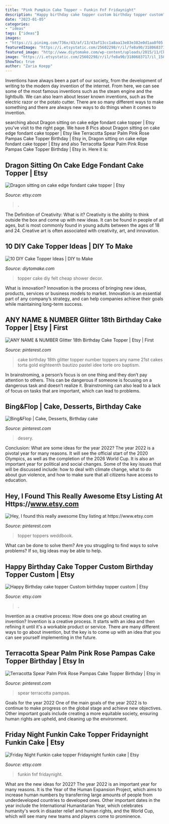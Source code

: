 ```yaml
---
title: "Pink Pumpkin Cake Topper ~ Funkin Fnf Fridaynight"
description: "Happy birthday cake topper custom birthday topper custom"
date: "2023-01-05"
categories:
- "ideas"
tags: ["ideas"]
images:
- "https://i.pinimg.com/736x/43/af/13/43af13cc1a8aa13e83e382e0d1aa8f05.jpg"
featuredImage: "https://i.etsystatic.com/25602298/r/il/fe8a90/3180683717/il_1588xN.3180683717_5d3s.jpg"
featured_image: "http://www.diytomake.com/wp-content/uploads/2015/11/Ckae-Topper-Felt.jpg"
image: "https://i.etsystatic.com/25602298/r/il/fe8a90/3180683717/il_1588xN.3180683717_5d3s.jpg"
ShowToc: true
author: "Zaria Koepp"
---
```



Inventions have always been a part of our society, from the development of writing to the modern day invention of the internet. From here, we can see some of the most famous inventions such as the steam engine and the lightbulb. We can also learn about lesser known inventions, such as the electric razor or the potato cutter. There are so many different ways to make something and there are always new ways to do things when it comes to invention.

	

		
searching about Dragon sitting on cake edge fondant cake topper | Etsy you've visit to the right page. We have 8 Pics about Dragon sitting on cake edge fondant cake topper | Etsy like Terracotta Spear Palm Pink Rose Pampas Cake Topper Birthday | Etsy in, Dragon sitting on cake edge fondant cake topper | Etsy and also Terracotta Spear Palm Pink Rose Pampas Cake Topper Birthday | Etsy in. Here it is:
		
    
## Dragon Sitting On Cake Edge Fondant Cake Topper | Etsy

<img loading=lazy src="https://i.etsystatic.com/9084715/r/il/136b84/1591213601/il_1588xN.1591213601_5cc8.jpg" onerror="this.onerror=null;this.src='https://tse1.mm.bing.net/th?id=OIP.cVYxiYR5YpnTtKHXEz5gwQHaJ3&amp;pid=15.1';" alt="Dragon sitting on cake edge fondant cake topper | Etsy">

_Source: etsy.com_

>. 

	

The Definition of Creativity: What is it?
Creativity is the ability to think outside the box and come up with new ideas. It can be found in people of all ages, but is most commonly found in young adults between the ages of 18 and 24. Creative art is often associated with creativity, art, and innovation.

    
## 10 DIY Cake Topper Ideas | DIY To Make

<img loading=lazy src="http://www.diytomake.com/wp-content/uploads/2015/11/Ckae-Topper-Felt.jpg" onerror="this.onerror=null;this.src='https://tse1.mm.bing.net/th?id=OIP.K3mwCwLJlZwzgahqPmQCXgHaLH&amp;pid=15.1';" alt="10 DIY Cake Topper Ideas | DIY to Make">

_Source: diytomake.com_

>topper cake diy felt cheap shower decor. 

	

What is innovation?
Innovation is the process of bringing new ideas, products, services or business models to market. Innovation is an essential part of any company’s strategy, and can help companies achieve their goals while maintaining long-term success.

    
## ANY NAME &amp; NUMBER Glitter 18th Birthday Cake Topper | Etsy | First

<img loading=lazy src="https://i.pinimg.com/736x/09/b5/07/09b507f4f98497b15d1eb855045f3085--th-birthday-cake-birthday-cake-toppers.jpg" onerror="this.onerror=null;this.src='https://tse3.mm.bing.net/th?id=OIP.L-Fs3Po-WbXDgzd68vYSFgHaJ4&amp;pid=15.1';" alt="ANY NAME &amp; NUMBER Glitter 18th Birthday Cake Topper | Etsy | First">

_Source: pinterest.com_

>cake birthday 18th glitter topper number toppers any name 21st cakes torta gold eighteenth bautizo pastel idee torte oro baptism. 

	

In brainstroming, a person’s focus is on one thing and they don’t pay attention to others. This can be dangerous if someone is focusing on a dangerous task and doesn’t realize it. Brainstroming can also lead to a lack of focus on tasks that are important, which can lead to problems.

    
## Bing&amp;Flop | Cake, Desserts, Birthday Cake

<img loading=lazy src="https://i.pinimg.com/736x/ad/6d/ca/ad6dcae474e7e1aefec2c12c3585143e.jpg" onerror="this.onerror=null;this.src='https://tse1.mm.bing.net/th?id=OIP.J6KSlYfZDGFssv6lWay3aQHaND&amp;pid=15.1';" alt="Bing&amp;Flop | Cake, Desserts, Birthday cake">

_Source: pinterest.com_

>desery. 

	

Conclusion: What are some ideas for the year 2022?
The year 2022 is a pivotal year for many reasons. It will see the official start of the 2020 Olympics, as well as the completion of the 2026 World Cup. It is also an important year for political and social changes. Some of the key issues that will be discussed include: how to deal with climate change, what to do about gun violence, and how to make sure that all citizens have access to education.

    
## Hey, I Found This Really Awesome Etsy Listing At Https://www.etsy.com

<img loading=lazy src="https://i.pinimg.com/736x/68/19/3f/68193feece7d5c683ce02bb25e55ade8.jpg" onerror="this.onerror=null;this.src='https://tse3.mm.bing.net/th?id=OIP._-9uqAdNRzRriVS376SaIgHaJ4&amp;pid=15.1';" alt="Hey, I found this really awesome Etsy listing at https://www.etsy.com">

_Source: pinterest.com_

>topper toppers weddbook. 

	

What can be done to solve them?
Are you struggling to find ways to solve problems? If so, big ideas may be able to help.

    
## Happy Birthday Cake Topper Custom Birthday Topper Custom | Etsy

<img loading=lazy src="https://i.etsystatic.com/15722628/r/il/7ee1e1/2313497341/il_fullxfull.2313497341_agor.jpg" onerror="this.onerror=null;this.src='https://tse4.mm.bing.net/th?id=OIP.zgTqMmvnMiqChEW1gZV0CgHaJ4&amp;pid=15.1';" alt="Happy Birthday cake topper Custom birthday topper custom | Etsy">

_Source: etsy.com_

>. 

	

Invention as a creative process: How does one go about creating an invention?
Invention is a creative process. It starts with an idea and then refining it until it's a workable product or service. There are many different ways to go about invention, but the key is to come up with an idea that you can see yourself implementing in the future.

    
## Terracotta Spear Palm Pink Rose Pampas Cake Topper Birthday | Etsy In

<img loading=lazy src="https://i.pinimg.com/736x/43/af/13/43af13cc1a8aa13e83e382e0d1aa8f05.jpg" onerror="this.onerror=null;this.src='https://tse2.mm.bing.net/th?id=OIP.hnrXOj6JX-dA9My59g58OwHaK7&amp;pid=15.1';" alt="Terracotta Spear Palm Pink Rose Pampas Cake Topper Birthday | Etsy in">

_Source: pinterest.com_

>spear terracotta pampas. 

	

Goals for the year 2022
One of the main goals of the year 2022 is to continue to make progress on the global stage and achieve new objectives. Other important goals include creating a more equitable society, ensuring human rights are upheld, and cleaning up the environment.

    
## Friday Night Funkin Cake Topper Fridaynight Funkin Cake | Etsy

<img loading=lazy src="https://i.etsystatic.com/25602298/r/il/fe8a90/3180683717/il_1588xN.3180683717_5d3s.jpg" onerror="this.onerror=null;this.src='https://tse3.mm.bing.net/th?id=OIP.2i8mMpTuVRZKWBr70QcEzQHaKr&amp;pid=15.1';" alt="Friday Night Funkin cake topper Fridaynight funkin cake | Etsy">

_Source: etsy.com_

>funkin fnf fridaynight. 

	

What are the new ideas for 2022?
The year 2022 is an important year for many reasons. It is the Year of the Human Expansion Project, which aims to increase human numbers by transferring large amounts of people from underdeveloped countries to developed ones. Other important dates in the year include the International Humanitarian Year, which celebrates humanity's work in disaster relief and human rights, and the World Cup, which will see many new teams and players come to prominence.

